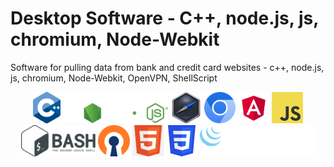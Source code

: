 # Desktop Software - C++, node.js, js, chromium, Node-Webkit
 Software for pulling data from bank and credit card websites - c++, node.js, js, chromium, Node-Webkit, OpenVPN, ShellScript


<p align="center">
  <img src="ISO_C++_Logo.svg.png" height="50" title="C++">
  <img src="logo (1).svg" height="50" title="Node.js">
  <img src="logo (3).png" height="50" title="NW.js">
  <img src="Chromium_Logo.svg" height="50" title="Chromium">
  <img src="angular.svg" height="50" title="Angular">
  <img src="JavaScript-logo.png" height="50" alt="JavaScript">
  <img src="Gnu-bash-logo.svg.png" height="50" alt="ShellScript">
  <img src="openvpn-2.svg" height="50" alt="OpenVPN">
  <img src="png-clipart-website-development-html5-logo-world-wide-web-consortium-world-wide-web-angle-web-design.png" height="50" alt="HTML5">
  <img src="CSS3_logo.svg.png" height="50" alt="CSS3">
  <img src="logo-jquery@2x.png" height="50" alt="jquery">
</p>